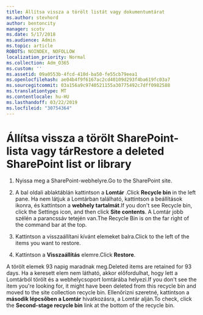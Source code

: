 ```yaml
---
title: Állítsa vissza a törölt listát vagy dokumentumtárat
ms.author: stevhord
author: bentoncity
manager: scotv
ms.date: 5/17/2018
ms.audience: Admin
ms.topic: article
ROBOTS: NOINDEX, NOFOLLOW
localization_priority: Normal
ms.collection: Adm_O365
ms.custom: ''
ms.assetid: 09a0553b-4fcd-410d-ba50-fe55cb79eea1
ms.openlocfilehash: ae04b4f9f6167ac2cd40109d293f4ba619fc03a7
ms.sourcegitcommit: 03a156a9c9740521155a30775492c7dff0982588
ms.translationtype: MT
ms.contentlocale: hu-HU
ms.lasthandoff: 03/22/2019
ms.locfileid: "30754364"
---
```

# <a name="restore-a-deleted-sharepoint-list-or-library"></a><span data-ttu-id="6afb3-102">Állítsa vissza a törölt SharePoint-lista vagy tár</span><span class="sxs-lookup"><span data-stu-id="6afb3-102">Restore a deleted SharePoint list or library</span></span>

1. <span data-ttu-id="6afb3-103">Nyissa meg a SharePoint-webhelyre.</span><span class="sxs-lookup"><span data-stu-id="6afb3-103">Go to the SharePoint site.</span></span>
    
2. <span data-ttu-id="6afb3-104">A bal oldali ablaktáblán kattintson a **Lomtár** .</span><span class="sxs-lookup"><span data-stu-id="6afb3-104">Click **Recycle bin** in the left pane.</span></span> <span data-ttu-id="6afb3-105">Ha nem látjuk a Lomtárban található, kattintson a beállítások ikonra, és kattintson a **webhely tartalmát**.</span><span class="sxs-lookup"><span data-stu-id="6afb3-105">If you don't see Recycle bin, click the Settings icon, and then click **Site contents**.</span></span> <span data-ttu-id="6afb3-106">A Lomtár jobb szélén a parancssáv tetején van.</span><span class="sxs-lookup"><span data-stu-id="6afb3-106">The Recycle Bin is on the far right of the command bar at the top.</span></span>
    
3. <span data-ttu-id="6afb3-107">Kattintson a visszaállítani kívánt elemeket balra.</span><span class="sxs-lookup"><span data-stu-id="6afb3-107">Click to the left of the items you want to restore.</span></span>
    
4. <span data-ttu-id="6afb3-108">Kattintson a **Visszaállítás** elemre.</span><span class="sxs-lookup"><span data-stu-id="6afb3-108">Click **Restore**.</span></span>
    
<span data-ttu-id="6afb3-109">A törölt elemek 93 napig maradnak meg.</span><span class="sxs-lookup"><span data-stu-id="6afb3-109">Deleted items are retained for 93 days.</span></span> <span data-ttu-id="6afb3-110">Ha a keresett elem nem látható, akkor előfordulhat, hogy lett a Lomtárból törölt és a webhelycsoport lomtárába helyezi.</span><span class="sxs-lookup"><span data-stu-id="6afb3-110">If you don't see the item you're looking for, it might have been deleted from this recycle bin and moved to the site collection recycle bin.</span></span> <span data-ttu-id="6afb3-111">Ellenőrizni szeretné, kattintson a **második lépcsőben a Lomtár** hivatkozásra, a Lomtár alján.</span><span class="sxs-lookup"><span data-stu-id="6afb3-111">To check, click the **Second-stage recycle bin** link at the bottom of the recycle bin.</span></span> 
  

